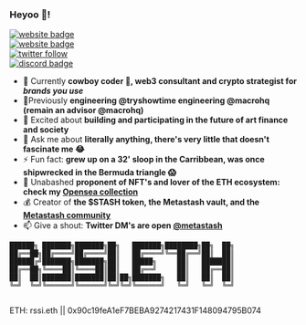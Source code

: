 ### Heyoo 👋!

<!--[![discord badge](https://img.shields.io/badge/Metastash-5866f2?style=flat&logo=discord&logoColor=white)](https://discord.gg/NpUGsCS6q6)
[![twitter badge](https://img.shields.io/badge/@metastash-blue?style=flat&logo=twitter)](https://twitter.com/metastash)
[![website badge](https://img.shields.io/github/last-commit/CorradoRossi/metastash)](https://rssi.dev)
[![dribbble badge](https://img.shields.io/badge/@corradorossi-pink?style=flat&logo=dribbble)](https://dribbble.com/corradorossi)-->
[![website badge](https://img.shields.io/badge/rssi.dev-5c5e9c?style=flat&logo=openlayers)](https://rssi.dev)
<br/>
[![website badge](https://img.shields.io/badge/metastash.xyz-cd284c?style=flat&logo=crystal)](https://metastash.xyz)
<br/>
[![twitter follow](https://img.shields.io/twitter/follow/metastash?label=Metastash)](https://twitter.com/metastash)
<br/>
[![discord badge](https://img.shields.io/discord/829372121557762098?color=5866f2&labelColor=ffffff&logo=discord&label=Metastash&style=social)](https://discord.gg/NpUGsCS6q6)

- 🔭 Currently **cowboy coder 🤠, web3 consultant and crypto strategist for *brands you use***
- 🌱Previously **engineering @tryshowtime engineering @macrohq (remain an advisor @macrohq)**
- 🤔 Excited about **building and participating in the future of art finance and society**
- 💬 Ask me about **literally anything, there's very little that doesn't fascinate me 😂**
- ⚡ Fun fact: **grew up on a 32' sloop in the Carribbean, was once shipwrecked in the Bermuda triangle 😱**
- 🎨 Unabashed **proponent of NFT's and lover of the ETH ecosystem: check my [Opensea collection](https://opensea.io/rssi)**
- 💰 Creator of **the $STASH token, the Metastash vault, and the [Metastash community](https://discord.gg/NpUGsCS6q6)**
- 📫 Give a shout: **Twitter DM's are open [@metastash](https://twitter.com/metastash)**

```
██████╗ ███████╗███████╗██╗   ███████╗████████╗██╗  ██╗
██╔══██╗██╔════╝██╔════╝██║   ██╔════╝╚══██╔══╝██║  ██║
██████╔╝███████╗███████╗██║   █████╗     ██║   ███████║
██╔══██╗╚════██║╚════██║██║   ██╔══╝     ██║   ██╔══██║
██║  ██║███████║███████║██║██╗███████╗   ██║   ██║  ██║
╚═╝  ╚═╝╚══════╝╚══════╝╚═╝╚═╝╚══════╝   ╚═╝   ╚═╝  ╚═╝
                                                         
```
ETH: rssi.eth || 0x90c19feA1eF7BEBA9274217431F148094795B074
